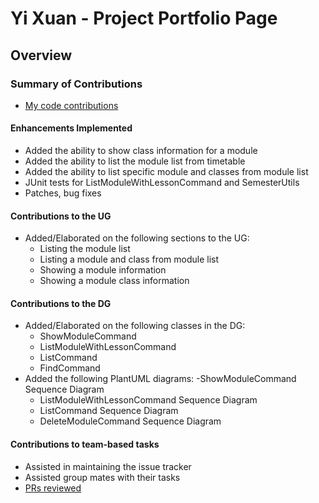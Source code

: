 # Yi Xuan - Project Portfolio Page

## Overview


### Summary of Contributions
- [My code contributions](https://nus-cs2113-ay2223s2.github.io/tp-dashboard/?search=13-4&sort=groupTitle&sortWithin=title&timeframe=commit&mergegroup=&groupSelect=groupByRepos&breakdown=true&checkedFileTypes=docs~functional-code~test-code~other&since=2023-02-17&tabOpen=true&tabType=authorship&zFR=false&tabAuthor=yixuann02&tabRepo=AY2223S2-CS2113-T13-4%2Ftp%5Bmaster%5D&authorshipIsMergeGroup=false&authorshipFileTypes=docs~functional-code~test-code&authorshipIsBinaryFileTypeChecked=false&authorshipIsIgnoredFilesChecked=false)

#### Enhancements Implemented
- Added the ability to show class information for a module
- Added the ability to list the module list from timetable
- Added the ability to list specific module and classes from module list
- JUnit tests for ListModuleWithLessonCommand and SemesterUtils
- Patches, bug fixes

#### Contributions to the UG
- Added/Elaborated on the following sections to the UG:
    - Listing the module list
    - Listing a module and class from module list
    - Showing a module information
    - Showing a module class information


#### Contributions to the DG
- Added/Elaborated on the following classes in the DG:
  - ShowModuleCommand 
  - ListModuleWithLessonCommand 
  - ListCommand
  - FindCommand
- Added the following PlantUML diagrams:
  -ShowModuleCommand Sequence Diagram
  - ListModuleWithLessonCommand Sequence Diagram
  - ListCommand Sequence Diagram
  - DeleteModuleCommand Sequence Diagram

#### Contributions to team-based tasks
- Assisted in maintaining the issue tracker
- Assisted group mates with their tasks
- [PRs reviewed](https://github.com/AY2223S2-CS2113-T13-4/tp/pulls?q=is%3Apr+is%3Aopen+reviewed-by%3Ayixuann02)
